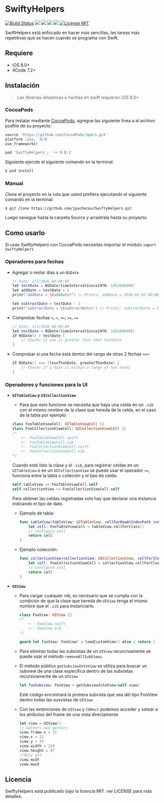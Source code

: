 # SwiftyHelpers

[![Build Status](https://travis-ci.org/jpachecou/SwiftyHelpers.svg?branch=master)](https://travis-ci.org/jpachecou/SwiftyHelpers)
[![](https://cocoapod-badges.herokuapp.com/v/SwiftyHelpers/badge.png)](https://cocoapods.org/pods/SwiftyHelpers)
![](https://cocoapod-badges.herokuapp.com/p/SwiftyHelpers/badge.png)
![](https://img.shields.io/badge/Swift-2.1-orange.svg)
[![](https://img.shields.io/cocoapods/metrics/doc-percent/SwiftyHelpers.svg)](http://cocoadocs.org/docsets/SwiftyHelpers/0.0.1/)
[![License MIT](https://img.shields.io/badge/license-MIT-blue.svg)](https://github.com/jpachecou/SwiftyHelpers/blob/master/LICENSE.md)


SwiftHelpers está enfocado en hacer más sencillas, las tareas más repetitivas que se hacen cuando se programa con Swift.


## Requiere

- iOS 8.0+
- XCode 7.2+

## Instalación

> Las librerías dinamicas o hechas en swift requieren iOS 8.0+

### CocoaPods

Para instalar mediante [CocoaPods](http://cocoapods.org), agregue las siguiente línea a al archivo podfile de su proyecto:

```ruby
source 'https://github.com/CocoaPods/Specs.git'
platform :ios, '8.0'
use_frameworks!

pod 'SwiftyHelpers', '~> 0.0.1'
```
Siguiente ejecute el siguiente comando en la terminal:

```bash
$ pod install
```

### Manual

Clone el proyecto en la ruta que usted prefiera ejecutando el siguiente comando en la terminal:

```bash
$ git clone https://github.com/jpachecou/SwiftyHelpers.git
```
Luego navegue hasta la carpeta Source y arrastrala hasta su proyecto.

## Como usarlo

Si usas SwiftyHelpers con CocoaPods necesitas importar el módulo `import SwiftyHelpers`

### Operadores para fechas

- Agregar o restar días a un `NSDate`

  	```swift
  	// Date: 1/1/2016 00:00:00
  	let testDate = NSDate(timeIntervalSince1970: 1451606400)
  	let addDate = testDate + 1
  	print("addDate = \(addDate)") // Prints: addDate = 2016-01-02 00:00:00 +0000
  	
  	let subtractDate = testDate - 1
  	print("subtractDate = \(subtractDate)") // Prints: subtractDate = 2015-12-31 00:00:00 +0000
  	```
- Comprobar fechas `<`, `>`, `<=`, `>=`, `==`
  
  	```swift
  	// Date: 1/1/2016 00:00:00
 	let testDate = NSDate(timeIntervalSince1970: 1451606400)
  	if NSDate() > testDate {
  		// Checks if now is greater than that testDate
  	}
  	```
- Comprobar si una fecha está dentro del rango de otras 2 fechas `<=>`

  	```swift
  	if NSDate() <=> (lessThanDate, greaterThanDate) {
  		// Checks if a date is within a range of two dates
  	}
  	```
  
### Operadores y funciones para la UI

- **`UITableView` y `UICollectionView`**

	- Para que esto funcione se necesita que haya una celda en un `.xib` con el mismo nombre de la clase que hereda de la celda, en el caso de la tabla por ejemplo:
	
	```swift
	class FooTableViewCell: UITableViewCell {}
	class FooCollectionViewCell: UICollectionViewCell {}
	/*
		+-- FooTableViewCell.swift
		+-- FooTableViewCell.xib
		+-- FooCollectionViewCell.swift
		+-- FooCollectionViewCell.xib
	*/
	```
	Cuando esté listo la clase y el `.xib`, para registrar celdas en un `UITableView` o en un `UICollectionView` se puede usar el operador `<=`, funciona entre la tabla o colleción y el tipo de celda:
	
	```swift
	self.tableView <= FooTableViewCell.self
	self.collectionView <= FooCollectionViewCell.self
	```
		
	Para obtener las celdas registradas solo hay que declarar una instancia indicando el tipo de dato.
	
	- Ejemplo de tabla:
	
		```swift
		func tableView(tableView: UITableView, cellForRowAtIndexPath indexPath: NSIndexPath) -> UITableViewCell {
	   		let cell: FooTableViewCell = tableView.cellForClass()
	   		// configure cell
	   		return cell
	   }
		```
	- Ejemplo colección:
	
		```swift
	    func collectionView(collectionView: UICollectionView, cellForItemAtIndexPath indexPath: NSIndexPath) -> UICollectionViewCell {
	        let cell: FooCollectionViewCell = collectionView.cellForClass(indexPath)
	        // Configure cell
	        return cell
	    }
		```
- **`UIView`**

	- Para cargar cualquier nib, es necesario que se cumpla con la condición de que la clase que hereda de `UIView` tenga el mismo nombre que el `.xib` para instanciarlo.
	
		```swift
		class FooView: UIView {} 
		/*
			+-- FooView.swift
			+-- FooView.xib
		*/
		
		guard let fooView: FooView? = loadCustomView() else { return } 
		```
		
	- Para eliminar todas las subvistas de un `UIView` recurcivamente se puede usar el método `removeAllSubViews`
	
	-  El método público `getSubviewIntoView` se utiliza para buscar un subview de una clase especifica dentro de las subvistas recursivamente de un `UIView`
	
		```swift
		let fooSubview: FooView = getSubviewIntoView(self.view)
		```
		Esté código encontrará la primera subvista que sea del tipo FooView dentro todas las susvistas de `UIView`

	- Con las extenciones de `UIView` y `CGRect` podemos acceder y setear a los atributos del frame de una vista directamente
	
		```swift
		let view = UIView()
		// Setters and getters
		view.frame.x = 12
		view.x = 12
		view.y = 34
		view.width = 120
		view.height = 87
		//Only get
		view.midY
		view.maxX
		```
	
	
## Licencia

SwiftyHelpers está publicado bajo la licencia MIT. ver LICENSE para más detalles.



